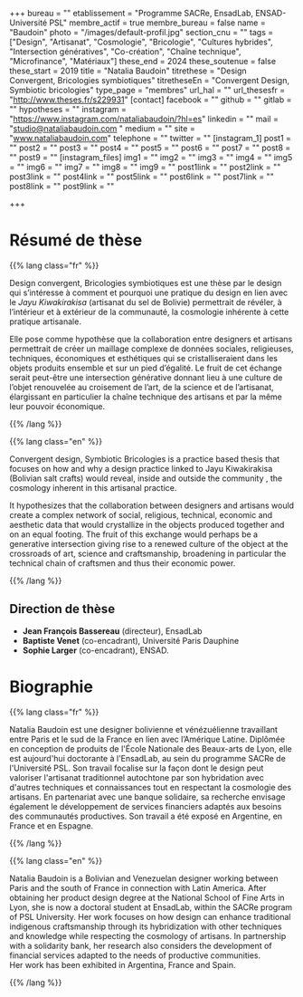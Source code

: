 +++
bureau = ""
etablissement = "Programme SACRe, EnsadLab, ENSAD-Université PSL"
membre_actif = true
membre_bureau = false
name = "Baudoin"
photo = "/images/default-profil.jpg"
section_cnu = ""
tags = ["Design", "Artisanat", "Cosmologie", "Bricologie", "Cultures hybrides", "Intersection génératives", "Co-création", "Chaîne technique", "Microfinance", "Matériaux"]
these_end = 2024
these_soutenue = false
these_start = 2019
title = "Natalia Baudoin"
titrethese = "Design Convergent, Bricologies symbiotiques"
titretheseEn = "Convergent Design, Symbiotic bricologies"
type_page = "membres"
url_hal = ""
url_thesesfr = "http://www.theses.fr/s229931"
[contact]
facebook = ""
github = ""
gitlab = ""
hypotheses = ""
instagram = "https://www.instagram.com/nataliabaudoin/?hl=es"
linkedin = ""
mail = "studio@nataliabaudoin.com "
medium = ""
site = "www.nataliabaudoin.com"
telephone = ""
twitter = ""
[instagram_1]
post1 = ""
post2 = ""
post3 = ""
post4 = ""
post5 = ""
post6 = ""
post7 = ""
post8 = ""
post9 = ""
[instagram_files]
img1 = ""
img2 = ""
img3 = ""
img4 = ""
img5 = ""
img6 = ""
img7 = ""
img8 = ""
img9 = ""
post1link = ""
post2link = ""
post3link = ""
post4link = ""
post5link = ""
post6link = ""
post7link = ""
post8link = ""
post9link = ""

+++

<!-- Supprimer les parties non remplies (supprimer les blocks de lang s'il n'y a pas deux langues). Tu es libre d'ajouter ce que tu veux à cette partie -->

# Résumé de thèse

{{% lang class="fr" %}}

Design convergent, Bricologies symbiotiques est une thèse par le design qui s’intéresse à comment et pourquoi une pratique du design en lien avec le _Jayu Kiwakirakisa_ (artisanat du sel de Bolivie) permettrait de révéler, à l’intérieur et à extérieur de la communauté, la cosmologie inhérente à cette pratique artisanale.

Elle pose comme hypothèse que la collaboration entre designers et artisans permettrait de créer un maillage complexe de données sociales, religieuses, techniques, économiques et esthétiques qui se cristalliseraient dans les objets produits ensemble et sur un pied d’égalité. Le fruit de cet échange serait peut-être une intersection générative donnant lieu à une culture de l’objet renouvelée au croisement de l’art, de la science et de l’artisanat, élargissant en particulier la chaîne technique des artisans et par la même leur pouvoir économique.

{{% /lang %}}

{{% lang class="en" %}}

Convergent design, Symbiotic Bricologies is a practice based thesis that focuses on how and why a design practice linked to Jayu Kiwakirakisa (Bolivian salt crafts) would reveal, inside and outside the community , the cosmology inherent in this artisanal practice.

It hypothesizes that the collaboration between designers and artisans would create a complex network of social, religious, technical, economic and aesthetic data that would crystallize in the objects produced together and on an equal footing. The fruit of this exchange would perhaps be a generative intersection giving rise to a renewed culture of the object at the crossroads of art, science and craftsmanship, broadening in particular the technical chain of craftsmen and thus their economic power.

{{% /lang %}}

## Direction de thèse

* **Jean François Bassereau** (directeur), EnsadLab
* **Baptiste Venet** (co-encadrant), Université Paris Dauphine
* **Sophie Larger** (co-encadrant), ENSAD.

# Biographie

{{% lang class="fr" %}}

Natalia Baudoin est une designer bolivienne et vénézuélienne travaillant entre Paris et le sud de la France en lien avec l’Amérique Latine. Diplômée en conception de produits de l'École Nationale des Beaux-arts de Lyon, elle est aujourd'hui doctorante à l'EnsadLab, au sein du programme SACRe de l'Université PSL. Son travail focalise sur la façon dont le design peut valoriser l'artisanat traditionnel autochtone par son hybridation avec d'autres techniques et connaissances tout en respectant la cosmologie des artisans. En partenariat avec une banque solidaire, sa recherche envisage également le développement de services financiers adaptés aux besoins des communautés productives. Son travail a été exposé en Argentine, en France et en Espagne.

{{% /lang %}}

{{% lang class="en" %}}

Natalia Baudoin is a Bolivian and Venezuelan designer working between Paris and the south of France in connection with Latin America. After obtaining her product design degree at the National School of Fine Arts in Lyon, she is now a doctoral student at EnsadLab, within the SACRe program of PSL University. Her work focuses on how design can enhance traditional indigenous craftsmanship through its hybridization with other techniques and knowledge while respecting the cosmology of artisans. In partnership with a solidarity bank, her research also considers the development of financial services adapted to the needs of productive communities.  
Her work has been exhibited in Argentina, France and Spain.

{{% /lang %}}